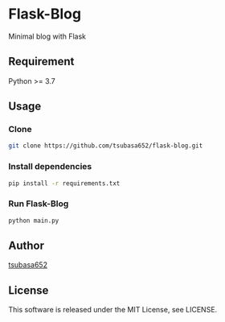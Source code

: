 # Flask-Blog

Minimal blog with Flask

## Requirement

Python >= 3.7

## Usage

### Clone

```bash
git clone https://github.com/tsubasa652/flask-blog.git
```

### Install dependencies

```bash
pip install -r requirements.txt
```

### Run Flask-Blog

```bash
python main.py
```

## Author

[tsubasa652](https://github.com/tsubasa652)

## License

This software is released under the MIT License, see LICENSE.
